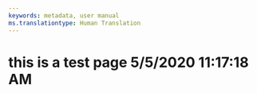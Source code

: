 ```yaml
---
keywords: metadata, user manual
ms.translationtype: Human Translation
---
```

# this is a test page 5/5/2020 11:17:18 AM